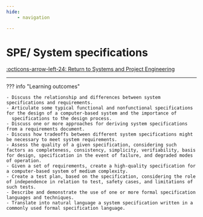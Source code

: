 ```yaml
---
hide:
    - navigation

---
```


# SPE/ System specifications

[:octicons-arrow-left-24: Return to Systems and Project Engineering](/Knowledge-Notebook/System-Project-Engineering/)

---

??? info "Learning outcomes"

    - Discuss the relationship and differences between system specifications and requirements.
    - Articulate some typical functional and nonfunctional specifications for the design of a computer-based system and the importance of
      specifications to the design process.
    - Discuss one or more approaches for deriving system specifications from a requirements document.
    - Discuss how tradeoffs between different system specifications might be necessary to meet system requirements.
    - Assess the quality of a given specification, considering such factors as completeness, consistency, simplicity, verifiability, basis for design, specification in the event of failure, and degraded modes of operation.
    - Given a set of requirements, create a high-quality specification for a computer-based system of medium complexity.
    - Create a test plan, based on the specification, considering the role of independence in relation to test, safety cases, and limitations of such tests.
    - Describe and demonstrate the use of one or more formal specification languages and techniques.
    - Translate into natural language a system specification written in a commonly used formal specification language.
